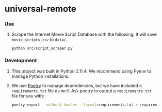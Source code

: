 # universal-remote

### Use

1. Scrape the Internet Movie Script Database with the following. It will save `movie_scripts.csv` to `data/`.  
    ```base
    python src/script_scraper.py
    ```    


### Development
1. This project was built in Python 3.11.4. We recommend using Pyenv to manage Python installations.

1. We use [Poetry](https://python-poetry.org/docs/master/#installation) to manage dependencies, but we have included a `requirements.txt` file as well. Ask poetry to output a `requirements.txt` file for you with:
    ```bash
    poetry export --without-hashes --format=requirements.txt > requirements.txt
    ```